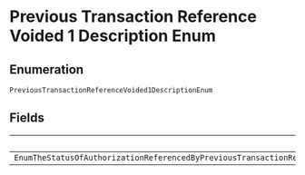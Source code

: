 
# Previous Transaction Reference Voided 1 Description Enum

## Enumeration

`PreviousTransactionReferenceVoided1DescriptionEnum`

## Fields

| Name |
|  --- |
| `EnumTheStatusOfAuthorizationReferencedByPreviousTransactionReferenceIsVOIDEDAndHenceCannotBeUsedForThisOrderPleaseUseAPreviousTransactionReferenceWhoseStatusIsNotVOIDED` |

